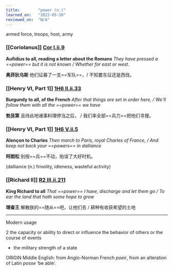 ```yaml
---
title:        "power (n.)"
learned_on:   "2022-05-10"
reviewed_on:  "N/A"
---
```


armed force, troops, host, army

### [[Coriolanus]] [Cor I.ii.9](https://www.shakespeareswords.com/Public/Play.aspx?Act=1&Scene=2&WorkId=3#120728)

**Aufidius to all, reading a letter about the Romans** *They have pressed a ==power== but it is not known / Whether for east or west.*

**奥菲狄乌斯** 他们征募了一支==军队==，/ 不知要东征还是西伐。

### [[Henry VI, Part 1]] [1H6 II.ii.33](https://www.shakespeareswords.com/Public/Play.aspx?Act=2&Scene=2&WorkId=25#201850)

**Burgundy to all, of the French** *After that things are set in order here, / We'll follow them with all the ==power== we have*

**勃艮第** 且待此地诸事料理停当之后， / 我们率全部==兵力==把他们寻搜。

### [[Henry VI, Part 1]] [1H6 V.ii.5](https://www.shakespeareswords.com/Public/Play.aspx?Act=5&Scene=2&WorkId=25#203846)

**Alençon to Charles** *Then march to Paris, royal Charles of France, / And keep not back your ==powers== in dalliance*

**阿朗松** 别按==兵==不动，贻误了大好时机。

(dalliance (n.) frivolity, idleness, wasteful activity)

### [[Richard II]] [R2 III.ii.211](https://www.shakespeareswords.com/Public/Play.aspx?Act=3&Scene=2&WorkId=22#191713)

**King Richard to all** *That ==power== I have, discharge  and let them go /  To ear the land that hath some hope to grow*

**理查王** 解散朕的==随从==吧，让他们去 / 耕种有收获希望的土地

-----

Modern usage

2 the capacity or ability to direct or influence the behavior of others or the course of events

- the military strength of a state

ORIGIN Middle English: from Anglo-Norman French *poeir*, from an alteration of Latin *posse* ‘be able’.
